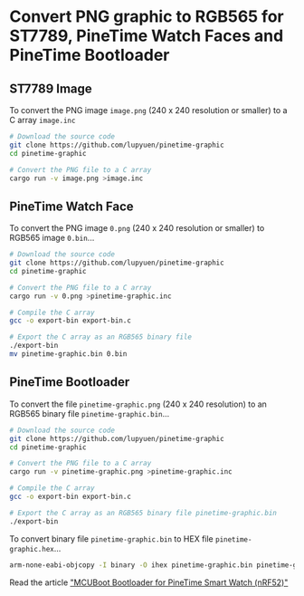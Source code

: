 # Convert PNG graphic to RGB565 for ST7789, PineTime Watch Faces and PineTime Bootloader

## ST7789 Image

To convert the PNG image `image.png` (240 x 240 resolution or smaller) to a C array `image.inc`

```bash
# Download the source code
git clone https://github.com/lupyuen/pinetime-graphic
cd pinetime-graphic

# Convert the PNG file to a C array
cargo run -v image.png >image.inc
```

## PineTime Watch Face

To convert the PNG image `0.png` (240 x 240 resolution or smaller) to RGB565 image `0.bin`...

```bash
# Download the source code
git clone https://github.com/lupyuen/pinetime-graphic
cd pinetime-graphic

# Convert the PNG file to a C array
cargo run -v 0.png >pinetime-graphic.inc

# Compile the C array
gcc -o export-bin export-bin.c

# Export the C array as an RGB565 binary file
./export-bin
mv pinetime-graphic.bin 0.bin
```

## PineTime Bootloader

To convert the file `pinetime-graphic.png` (240 x 240 resolution) to an RGB565 binary file `pinetime-graphic.bin`...

```bash
# Download the source code
git clone https://github.com/lupyuen/pinetime-graphic
cd pinetime-graphic

# Convert the PNG file to a C array
cargo run -v pinetime-graphic.png >pinetime-graphic.inc

# Compile the C array
gcc -o export-bin export-bin.c

# Export the C array as an RGB565 binary file pinetime-graphic.bin
./export-bin
```

To convert binary file `pinetime-graphic.bin` to HEX file `pinetime-graphic.hex`...

```bash
arm-none-eabi-objcopy -I binary -O ihex pinetime-graphic.bin pinetime-graphic.hex
```

Read the article ["MCUBoot Bootloader for PineTime Smart Watch (nRF52)"](https://lupyuen.github.io/pinetime-rust-mynewt/articles/mcuboot)
